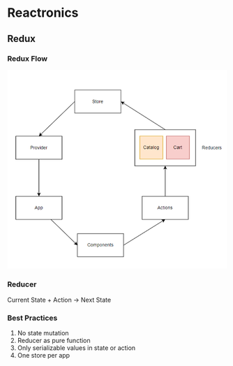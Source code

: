# Reactronics

## Redux
### Redux Flow
![](./doc/redux-flow.png)

### Reducer
Current State + Action &rarr; Next State

### Best Practices
1. No state mutation
2. Reducer as pure function
3. Only serializable values in state or action
4. One store per app